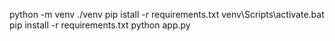python -m venv ./venv
pip istall -r requirements.txt
venv\Scripts\activate.bat
pip install -r requirements.txt
python app.py
